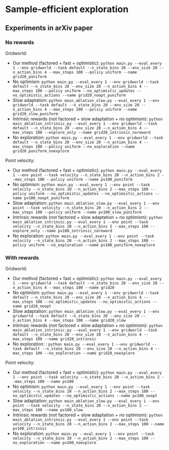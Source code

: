 # Sample-efficient exploration

## Experiments in arXiv paper

### No rewards

Gridworld:
- Our method (factored + fast + optimistic): `python main.py --eval_every 1 --env gridworld --task default --n_state_bins 20 --env_size 20 --n_action_bins 4 --max_steps 100 --policy uniform --name grid20_puniform`
- No optimism: `python main.py --eval_every 1 --env gridworld --task default --n_state_bins 20 --env_size 20 --n_action_bins 4 --max_steps 100 --policy uniform --no_optimistic_updates --no_optimistic_actions --name grid20_noopt_puniform`
- Slow adaptation: `python main_ablation_slow.py --eval_every 1 --env gridworld --task default --n_state_bins 20 --env_size 20 --n_action_bins 4 --max_steps 100 --policy uniform --name grid20_slow_puniform`
- Intrinsic rewards (not factored + slow adaptation + no optimism): `python main_ablation_intrinsic.py --eval_every 1 --env gridworld --task default --n_state_bins 20 --env_size 20 --n_action_bins 4 --max_steps 100 --explore_only --name grid20_intrinsic_noreward`
- No exploration: `python main.py --eval_every 1 --env gridworld --task default --n_state_bins 20 --env_size 20 --n_action_bins 4 --max_steps 100 --policy uniform --no_exploration --name grid20_puniform_noexplore`

Point velocity:
- Our method (factored + fast + optimistic): `python main.py --eval_every 1 --env point --task velocity --n_state_bins 20 --n_action_bins 2 --max_steps 100 --policy uniform --name pv100_puniform`
- No optimism: `python main.py --eval_every 1 --env point --task velocity --n_state_bins 20 --n_action_bins 2 --max_steps 100 --policy uniform --no_optimistic_updates --no_optimistic_actions --name pv100_noopt_puniform`
- Slow adaptation: `python main_ablation_slow.py --eval_every 1 --env point --task velocity --n_state_bins 20 --n_action_bins 2 --max_steps 100 --policy uniform --name pv100_slow_puniform`
- Intrinsic rewards (not factored + slow adaptation + no optimism): `python main_ablation_intrinsic.py --eval_every 1 --env point --task velocity --n_state_bins 20 --n_action_bins 2 --max_steps 100 --explore_only --name pv100_intrinsic_noreward`
- No exploration: `python main.py --eval_every 1 --env point --task velocity --n_state_bins 20 --n_action_bins 2 --max_steps 100 --policy uniform --no_exploration --name pv100_puniform_noexplore`


### With rewards

Gridworld:
- Our method (factored + fast + optimistic): `python main.py --eval_every 1 --env gridworld --task default --n_state_bins 20 --env_size 20 --n_action_bins 4 --max_steps 100 --name grid20`
- No optimism: `python main.py --eval_every 1 --env gridworld --task default --n_state_bins 20 --env_size 20 --n_action_bins 4 --max_steps 100 --no_optimistic_updates --no_optimistic_actions --name grid20_noopt`
- Slow adaptation: `python main_ablation_slow.py --eval_every 1 --env gridworld --task default --n_state_bins 20 --env_size 20 --n_action_bins 4 --max_steps 100 --name grid20_slow`
- Intrinsic rewards (not factored + slow adaptation + no optimism): `python main_ablation_intrinsic.py --eval_every 1 --env gridworld --task default --n_state_bins 20 --env_size 20 --n_action_bins 4 --max_steps 100 --name grid20_intrinsic`
- No exploration: : `python main.py --eval_every 1 --env gridworld --task default --n_state_bins 20 --env_size 20 --n_action_bins 4 --max_steps 100 --no_exploration --name grid20_noexplore`

Point velocity:
- Our method (factored + fast + optimistic): `python main.py --eval_every 1 --env point --task velocity --n_state_bins 20 --n_action_bins 2 --max_steps 100 --name pv100`
- No optimism: `python main.py --eval_every 1 --env point --task velocity --n_state_bins 20 --n_action_bins 2 --max_steps 100 --no_optimistic_updates --no_optimistic_actions --name pv100_noopt`
- Slow adaptation: `python main_ablation_slow.py --eval_every 1 --env point --task velocity --n_state_bins 20 --n_action_bins 2 --max_steps 100 --name pv100_slow`
- Intrinsic rewards (not factored + slow adaptation + no optimism): `python main_ablation_intrinsic.py --eval_every 1 --env point --task velocity --n_state_bins 20 --n_action_bins 2 --max_steps 100 --name pv100_intrinsic`
- No exploration: `python main.py --eval_every 1 --env point --task velocity --n_state_bins 20 --n_action_bins 2 --max_steps 100 --no_exploration --name pv100_noexplore`